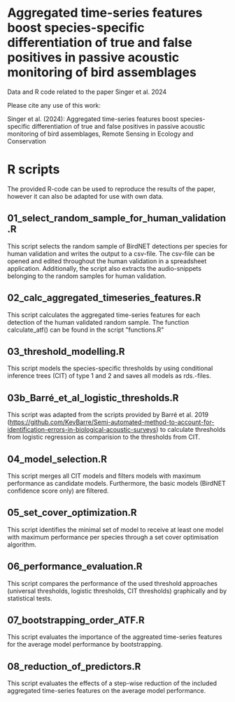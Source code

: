 # Aggregated time-series features boost species-specific differentiation of true and false positives in passive acoustic monitoring of bird assemblages

Data and R code related to the paper Singer et al. 2024

Please cite any use of this work: 

Singer et al. (2024): Aggregated time-series features boost species-specific differentiation of true and false positives in passive acoustic monitoring of bird assemblages, Remote Sensing in Ecology and Conservation

# R scripts

The provided R-code can be used to reproduce the results of the paper, however it can also be adapted for use with own data. 

## 01_select_random_sample_for_human_validation.R

This script selects the random sample of BirdNET detections per species for human validation and writes the output to a csv-file. The csv-file can be opened and edited throughout the human validation in a spreadsheet application. Additionally, the script also extracts the audio-snippets belonging to the random samples for human validation. 

## 02_calc_aggregated_timeseries_features.R

This script calculates the aggregated time-series features for each detection of the human validated random sample. The function calculate_atf() can be found in the script "functions.R"

## 03_threshold_modelling.R

This script models the species-specific thresholds by using conditional inference trees (CIT) of type 1 and 2 and saves all models as rds.-files. 

## 03b_Barré_et_al_logistic_thresholds.R

This script was adapted from the scripts provided by Barré et al. 2019 (https://github.com/KevBarre/Semi-automated-method-to-account-for-identification-errors-in-biological-acoustic-surveys) to calculate thresholds from logistic regression as comparision to the thresholds from CIT. 

## 04_model_selection.R

This script merges all CIT models and filters models with maximum performance as candidate models. Furthermore, the basic models (BirdNET confidence score only) are filtered. 

## 05_set_cover_optimization.R

This script identifies the minimal set of model to receive at least one model with maximum performance per species through a set cover optimisation algorithm. 

## 06_performance_evaluation.R

This script compares the performance of the used threshold approaches (universal thresholds, logistic thresholds, CIT thresholds) graphically and by statistical tests.

## 07_bootstrapping_order_ATF.R

This script evaluates the importance of the aggreated time-series features for the average model performance by bootstrapping. 

## 08_reduction_of_predictors.R

This script evaluates the effects of a step-wise reduction of the included aggregated time-series features on the average model performance. 

